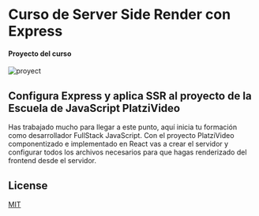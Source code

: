 # Curso de Server Side Render con Express
#### Proyecto del curso

![proyect](https://static.platzi.com/media/landing-projects/Proyecto-Server-Side-Render.png)

## Configura Express y aplica SSR al proyecto de la Escuela de JavaScript PlatziVideo

Has trabajado mucho para llegar a este punto, aquí inicia tu formación como desarrollador FullStack JavaScript. Con el proyecto PlatziVideo componentizado e implementado en React vas a crear el servidor y configurar todos los archivos necesarios para que hagas renderizado del frontend desde el servidor.



## License
[MIT](https://choosealicense.com/licenses/mit/)
